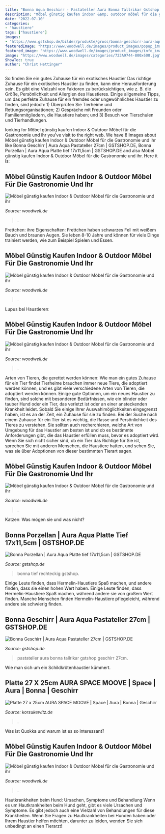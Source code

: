 ```yaml
---
title: "Bonna Aqua Geschirr - Pastateller Aura Bonna Tallrikar Gstshop Geschirr 27cm"
description: "Möbel günstig kaufen indoor &amp; outdoor möbel für die gastronomie und ihr"
date: "2022-07-10"
categories:
- "haustiere"
tags: ["haustiere"]
images:
- "https://www.gstshop.de/bilder/produkte/gross/bonna-geschirr-aura-aqua-gourmet-platte-rechteckig-tief-17x115cm.jpg"
featuredImage: "https://www.woodwell.de/images/product_images/popup_images/Barhocker-EXOTIC-ohne-Rueckenlehne-aus-massivem-Holz-6-.jpg"
featured_image: "https://www.woodwell.de/images/product_images/info_images/image4_zoom-21-_1_1.jpg"
image: "https://www.woodwell.de/images/categories/723A9744-800x600.jpg"
ShowToc: true
author: "Christ Hettinger"
---
```



So finden Sie ein gutes Zuhause für ein exotisches Haustier
Das richtige Zuhause für ein exotisches Haustier zu finden, kann eine Herausforderung sein. Es gibt eine Vielzahl von Faktoren zu berücksichtigen, wie z. B. die Größe, Persönlichkeit und Allergien des Haustieres. Einige allgemeine Tipps, um das perfekte Zuhause für ein fremdes oder ungewöhnliches Haustier zu finden, sind jedoch: 1) Überprüfen Sie Tierheime und Rettungsorganisationen; 2) Gespräche mit Freunden oder Familienmitgliedern, die Haustiere haben; und 3) Besuch von Tierschulen und Tierhandlungen.

	

		
looking for Möbel günstig kaufen Indoor &amp; Outdoor Möbel für die Gastronomie und ihr you've visit to the right web. We have 8 Images about Möbel günstig kaufen Indoor &amp; Outdoor Möbel für die Gastronomie und ihr like Bonna Geschirr | Aura Aqua Pastateller 27cm | GSTSHOP.DE, Bonna Porzellan | Aura Aqua Platte tief 17x11,5cm | GSTSHOP.DE and also Möbel günstig kaufen Indoor &amp; Outdoor Möbel für die Gastronomie und ihr. Here it is:
		
    
## Möbel Günstig Kaufen Indoor &amp; Outdoor Möbel Für Die Gastronomie Und Ihr

<img loading=lazy src="https://www.woodwell.de/images/product_images/info_images/image4_zoom-21-_1_1.jpg" onerror="this.onerror=null;this.src='https://tse2.mm.bing.net/th?id=OIP.auo9fomeI1zjPv4l6W_8ngHaHa&amp;pid=15.1';" alt="Möbel günstig kaufen Indoor &amp; Outdoor Möbel für die Gastronomie und ihr">

_Source: woodwell.de_

>. 

	

Frettchen: ihre Eigenschaften: Frettchen haben schwarzes Fell mit weißem Bauch und braunen Augen. Sie leben 8-10 Jahre und können für viele Dinge trainiert werden, wie zum Beispiel Spielen und Essen.

    
## Möbel Günstig Kaufen Indoor &amp; Outdoor Möbel Für Die Gastronomie Und Ihr

<img loading=lazy src="https://www.woodwell.de/images/product_images/info_images/web_BONNA_Raisfoto_8528-copy_7549_0_7550_0_7551_0_7552_0_7553_0.jpg" onerror="this.onerror=null;this.src='https://tse1.mm.bing.net/th?id=OIP.CU2cbL0HBTgM4TpFUg58WQHaE7&amp;pid=15.1';" alt="Möbel günstig kaufen Indoor &amp; Outdoor Möbel für die Gastronomie und ihr">

_Source: woodwell.de_

>. 

	

Lupus bei Haustieren:

    
## Möbel Günstig Kaufen Indoor &amp; Outdoor Möbel Für Die Gastronomie Und Ihr

<img loading=lazy src="https://www.woodwell.de/images/product_images/original_images/lissabon_grau_wasserzeichen_1764049918.jpg" onerror="this.onerror=null;this.src='https://tse3.mm.bing.net/th?id=OIP.-qZ8EKzu9ezj6bq65CvQ5gHaHa&amp;pid=15.1';" alt="Möbel günstig kaufen Indoor &amp; Outdoor Möbel für die Gastronomie und ihr">

_Source: woodwell.de_

>. 

	

Arten von Tieren, die gerettet werden können: Wie man ein gutes Zuhause für ein Tier findet
Tierheime brauchen immer neue Tiere, die adoptiert werden können, und es gibt viele verschiedene Arten von Tieren, die adoptiert werden können. Einige gute Optionen, um ein neues Haustier zu finden, sind solche mit besonderen Bedürfnissen, wie ein blinder oder tauber Hund oder ein Tier, das verletzt ist oder an einer ansteckenden Krankheit leidet. Sobald Sie einige Ihrer Auswahlmöglichkeiten eingegrenzt haben, ist es an der Zeit, ein Zuhause für sie zu finden.
Bei der Suche nach einem Zuhause für ein Tier ist es wichtig, die Rasse und Persönlichkeit des Tieres zu verstehen. Sie sollten auch recherchieren, welche Art von Umgebung für das Haustier am besten ist und ob es bestimmte Anforderungen gibt, die das Haustier erfüllen muss, bevor es adoptiert wird. Wenn Sie sich nicht sicher sind, ob ein Tier das Richtige für Sie ist, sprechen Sie mit anderen Menschen, die Haustiere hatten, und sehen Sie, was sie über Adoptionen von dieser bestimmten Tierart sagen.

    
## Möbel Günstig Kaufen Indoor &amp; Outdoor Möbel Für Die Gastronomie Und Ihr

<img loading=lazy src="https://www.woodwell.de/images/categories/723A9744-800x600.jpg" onerror="this.onerror=null;this.src='https://tse3.mm.bing.net/th?id=OIP.5Bd0d2xMigw3H6iWo6m1gQHaFj&amp;pid=15.1';" alt="Möbel günstig kaufen Indoor &amp; Outdoor Möbel für die Gastronomie und ihr">

_Source: woodwell.de_

>. 

	

Katzen: Was mögen sie und was nicht?

    
## Bonna Porzellan | Aura Aqua Platte Tief 17x11,5cm | GSTSHOP.DE

<img loading=lazy src="https://www.gstshop.de/bilder/produkte/gross/bonna-geschirr-aura-aqua-gourmet-platte-rechteckig-tief-17x115cm.jpg" onerror="this.onerror=null;this.src='https://tse2.mm.bing.net/th?id=OIP.wQgNhAK6254F0Ctw3ijh7AHaHa&amp;pid=15.1';" alt="Bonna Porzellan | Aura Aqua Platte tief 17x11,5cm | GSTSHOP.DE">

_Source: gstshop.de_

>bonna tief rechteckig gstshop. 

	

Einige Leute finden, dass Hermelin-Haustiere Spaß machen, und andere finden, dass sie einen hohen Wert haben.
Einige Leute finden, dass Hermelin-Haustiere Spaß machen, während andere sie von großem Wert finden. Manche Menschen finden Hermelin-Haustiere pflegeleicht, während andere sie schwierig finden.

    
## Bonna Geschirr | Aura Aqua Pastateller 27cm | GSTSHOP.DE

<img loading=lazy src="https://www.gstshop.de/bilder/produkte/gross/bonna-geschirr-aura-aqua-gourmet-pastateller-27cm.jpg" onerror="this.onerror=null;this.src='https://tse4.mm.bing.net/th?id=OIP.JJmOWsAcLK95-A8TP2DbCwHaHa&amp;pid=15.1';" alt="Bonna Geschirr | Aura Aqua Pastateller 27cm | GSTSHOP.DE">

_Source: gstshop.de_

>pastateller aura bonna tallrikar gstshop geschirr 27cm. 

	

Wie man sich um ein Schildkrötenhaustier kümmert.

    
## Platte 27 X 25cm AURA SPACE MOOVE | Space | Aura | Bonna | Geschirr

<img loading=lazy src="https://www.korsukewitz.de/media/image/f6/d9/73/144243_600x600.jpg" onerror="this.onerror=null;this.src='https://tse1.mm.bing.net/th?id=OIP.tjPDDyLLjCm_1eLn30kQOwHaHa&amp;pid=15.1';" alt="Platte 27 x 25cm AURA SPACE MOOVE | Space | Aura | Bonna | Geschirr">

_Source: korsukewitz.de_

>. 

	

Was ist Quokka und warum ist es so interessant?

    
## Möbel Günstig Kaufen Indoor &amp; Outdoor Möbel Für Die Gastronomie Und Ihr

<img loading=lazy src="https://www.woodwell.de/images/product_images/popup_images/Barhocker-EXOTIC-ohne-Rueckenlehne-aus-massivem-Holz-6-.jpg" onerror="this.onerror=null;this.src='https://tse4.mm.bing.net/th?id=OIP.oHRU3oO-SU9mP5x1J2TBgwHaHa&amp;pid=15.1';" alt="Möbel günstig kaufen Indoor &amp; Outdoor Möbel für die Gastronomie und ihr">

_Source: woodwell.de_

>. 

	

Hautkrankheiten beim Hund: Ursachen, Symptome und Behandlung
Wenn es um Hautkrankheiten beim Hund geht, gibt es viele Ursachen und Symptome. Es gibt jedoch auch eine Vielzahl von Behandlungen für diese Krankheiten. Wenn Sie Fragen zu Hautkrankheiten bei Hunden haben oder Ihrem Haustier helfen möchten, darunter zu leiden, wenden Sie sich unbedingt an einen Tierarzt!

